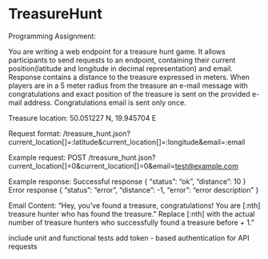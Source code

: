# TreasureHunt

Programming Assignment:

You are writing a web endpoint for a treasure hunt game. It allows participants to send requests to an endpoint, containing their current position(latitude and longitude in decimal representation) and email. Response contains a distance to the treasure expressed in meters. When players are in a 5 meter radius from the treasure an e-mail message with congratulations and exact position of the treasure is sent on the provided e-mail address.
Congratulations email is sent only once.

Treasure location: 50.051227 N, 19.945704 E

Request format:
/treasure_hunt.json?current_location[]=:latitude&current_location[]=:longitude&email=:email

Example request:
POST /treasure_hunt.json?current_location[]=0&current_location[]=0&email=test@example.com

Example response:
Successful response
            { “status”: “ok”, “distance”: 10  }
Error response
            { “status”: “error”, “distance”: -1, “error”: “error description” }

Email Content: “Hey, you’ve found a treasure, congratulations!
You are [:nth] treasure hunter who has found the treasure.” Replace [:nth] with the actual number of treasure hunters who successfully found a treasure before + 1.”

include unit and functional tests
add token - based authentication for API requests